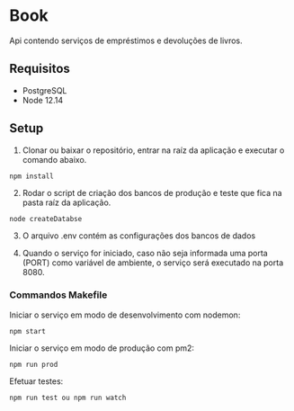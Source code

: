 # Book
Api contendo serviços de empréstimos e devoluções de livros. 
## Requisitos

- PostgreSQL
- Node 12.14

## Setup

1. Clonar ou baixar o repositório, entrar na raíz da aplicação e executar o comando abaixo.
```
npm install
```

2. Rodar o script de criação dos bancos de produção e teste que fica na pasta raíz da aplicação.

```
node createDatabse
```

3. O arquivo .env contém as configurações dos bancos de dados

4. Quando o serviço for iniciado, caso não seja informada uma porta (PORT) como variável de ambiente, o serviço será executado na porta 8080.

### Commandos Makefile

Iniciar o serviço em modo de desenvolvimento com nodemon:

```
npm start
```

Iniciar o serviço em modo de produção com pm2:

```
npm run prod
```

Efetuar testes:

```
npm run test ou npm run watch
```
